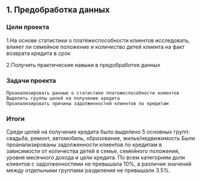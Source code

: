 ## 1. Предобработка данных
### Цели проекта

1.На основе статистики о платёжеспособности клиентов исследовать, влияет ли семейное положение и количество детей клиента на факт возврата кредита в срок

2.Получить практические навыки в предобработке данных

### Задачи проекта

    Проанализировать данные о статистике платежеспособности клиентов
    Выделить группы целей на получение кредита
    Проанализировать причины задолженностей клиентов по кредитам

### Итоги

Среди целей на получение кредита было выделено 5 основных групп: свадьба, ремонт, автомобиль, образование, жилье/недвижимость
Были проанализированы задолженности клиентов по кредитам в зависимости от количества детей в семье, семейного положения, уровня месячного дохода и цели кредита.
По всем категориям доли клиентов с задолженностями не превышала 10%, а различия значений между отдельными группами разделения не превышали 3.5%.
